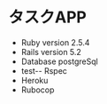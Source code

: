 # タスクAPP

* Ruby version 2.5.4
* Rails version 5.2
* Database postgreSql
* test-- Rspec
* Heroku
* Rubocop
